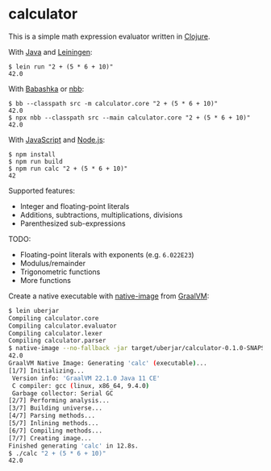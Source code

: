 # calculator

This is a simple math expression evaluator written in [Clojure](https://clojure.org).

With [Java](https://adoptium.net) and [Leiningen](https://leiningen.org):
```
$ lein run "2 + (5 * 6 + 10)"
42.0
```

With [Babashka](https://babashka.org/) or [nbb](https://github.com/babashka/nbb):
```
$ bb --classpath src -m calculator.core "2 + (5 * 6 + 10)"
42.0
$ npx nbb --classpath src --main calculator.core "2 + (5 * 6 + 10)"
42.0
```

With [JavaScript](https://www.ecma-international.org/publications-and-standards/standards/ecma-262/) and [Node.js](https://nodejs.org):
```
$ npm install
$ npm run build
$ npm run calc "2 + (5 * 6 + 10)"
42
```

Supported features:

* Integer and floating-point literals
* Additions, subtractions, multiplications, divisions
* Parenthesized sub-expressions

TODO:

* Floating-point literals with exponents (e.g. `6.022E23`)
* Modulus/remainder
* Trigonometric functions
* More functions

Create a native executable with [native-image](https://www.graalvm.org/22.0/reference-manual/native-image) from [GraalVM](https://www.graalvm.org/):
```bash
$ lein uberjar
Compiling calculator.core
Compiling calculator.evaluator
Compiling calculator.lexer
Compiling calculator.parser
$ native-image --no-fallback -jar target/uberjar/calculator-0.1.0-SNAPSHOT-standalone.jar calc
42.0
GraalVM Native Image: Generating 'calc' (executable)...
[1/7] Initializing...
 Version info: 'GraalVM 22.1.0 Java 11 CE'
 C compiler: gcc (linux, x86_64, 9.4.0)
 Garbage collector: Serial GC
[2/7] Performing analysis...
[3/7] Building universe...
[4/7] Parsing methods...
[5/7] Inlining methods...
[6/7] Compiling methods...
[7/7] Creating image...
Finished generating 'calc' in 12.8s.
$ ./calc "2 + (5 * 6 + 10)"
42.0
```

